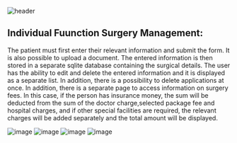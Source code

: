 ![header](https://capsule-render.vercel.app/api?type=wave&color=gradient&height=280&section=header&text=Android%20Hospital%20%20App&fontSize=40&render&animation=fadeIn&fontAlignY=35)

## Individual Fuunction Surgery Management:

The patient must first enter their relevant information and submit the form. It is also possible to upload a document.  The entered information is then stored in a separate sqlite database containing the surgical details.  The user has the ability to edit and delete the entered information and it is displayed as a separate list.  In addition, there is a possibility to delete applications at once.  In addition, there is a separate page to access information on surgery fees.  In this case, if the person has insurance money, the sum will be deducted from the sum of the doctor charge,selected package fee and hospital charges, and if other special facilities are required, the relevant charges will be added separately and the total amount will be displayed.

![image](https://user-images.githubusercontent.com/83303587/175276379-eaeb5fbc-dfa9-472e-814e-ee1dccb8cb02.png) ![image](https://user-images.githubusercontent.com/83303587/175276860-ca8d01b4-6f94-435e-97e4-19fce865c9e4.png) ![image](https://user-images.githubusercontent.com/83303587/175277032-c3ef57f9-c513-40bf-93a7-b6b4f9f80fd9.png) ![image](https://user-images.githubusercontent.com/83303587/175277242-285f3d09-b121-4f51-9eea-84c4e2f39727.png)
